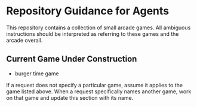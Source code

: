 # Repository Guidance for Agents

This repository contains a collection of small arcade games. All ambiguous instructions should be interpreted as referring to these games and the arcade overall.

## Current Game Under Construction
- burger time game



If a request does not specify a particular game, assume it applies to the game listed above. When a request specifically names another game, work on that game and update this section with its name.

